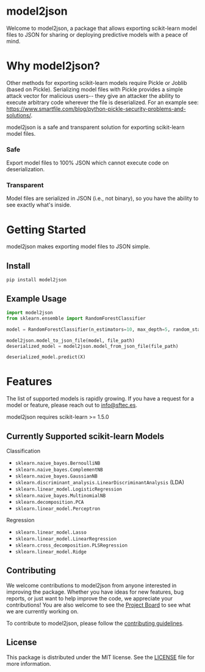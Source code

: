 # model2json

Welcome to model2json, a package that allows exporting scikit-learn model files to JSON for sharing or deploying predictive models with a peace of mind.

# Why model2json?

Other methods for exporting scikit-learn models require Pickle or Joblib (based on Pickle). Serializing model files with Pickle provides a simple attack vector for malicious users-- they give an attacker the ability to execute arbitrary code wherever the file is deserialized. For an example see: https://www.smartfile.com/blog/python-pickle-security-problems-and-solutions/.

model2json is a safe and transparent solution for exporting scikit-learn model files.

### Safe

Export model files to 100% JSON which cannot execute code on deserialization.

### Transparent

Model files are serialized in JSON (i.e., not binary), so you have the ability to see exactly what's inside.

# Getting Started

model2json makes exporting model files to JSON simple.

## Install

```
pip install model2json
```

## Example Usage

```python
import model2json
from sklearn.ensemble import RandomForestClassifier

model = RandomForestClassifier(n_estimators=10, max_depth=5, random_state=0).fit(X, y)

model2json.model_to_json_file(model, file_path)
deserialized_model = model2json.model_from_json_file(file_path)

deserialized_model.predict(X)
```

# Features

The list of supported models is rapidly growing. If you have a request for a model or feature, please reach out to info@sftec.es.

model2json requires scikit-learn >= 1.5.0

## Currently Supported scikit-learn Models

Classification

- `sklearn.naive_bayes.BernoulliNB`
- `sklearn.naive_bayes.ComplementNB`
- `sklearn.naive_bayes.GaussianNB`
- `sklearn.discriminant_analysis.LinearDiscriminantAnalysis` (LDA)
- `sklearn.linear_model.LogisticRegression`
- `sklearn.naive_bayes.MultinomialNB`
- `sklearn.decomposition.PCA`
- `sklearn.linear_model.Perceptron`

Regression

- `sklearn.linear_model.Lasso`
- `sklearn.linear_model.LinearRegression`
- `sklearn.cross_decomposition.PLSRegression`
- `sklearn.linear_model.Ridge`

## Contributing

We welcome contributions to model2json from anyone interested in improving the package. Whether you have ideas for new features, bug reports, or just want to help improve the code, we appreciate your contributions! You are also welcome to see the [Project Board]() to see what we are currently working on.

To contribute to model2json, please follow the [contributing guidelines](CONTRIBUTING.md).

## License

This package is distributed under the MIT license. See the [LICENSE](LICENSE) file for more information.

